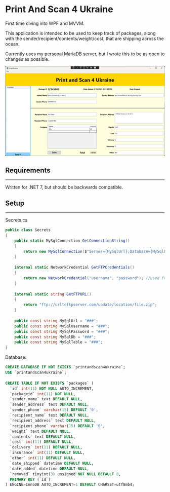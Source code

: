 # Print And Scan 4 Ukraine

First time diving into WPF and MVVM.

This application is intended to be used to keep track of packages, along with the sender/recipient/contents/weight/cost, that are shipping across the ocean.

Currently uses my personal MariaDB server, but I wrote this to be as open to changes as possible.

<img src="https://github.com/miroppb/PrintAndScan4Ukraine/blob/master/PrintAndScan4Ukraine/Images/ScanWindow.png?raw=true" alt="Screenshot" width="700"/>

## Requirements
---
Written for .NET 7, but should be backwards compatible.

## Setup
---
Secrets.cs
```csharp
public class Secrets
{
    public static MySqlConnection GetConnectionString()
    {
        return new MySqlConnection($"Server={MySqlUrl};Database={MySqlDb};Uid={MySqlUsername};Pwd={MySqlPassword};");
    }

    internal static NetworkCredential GetFTPCredentials()
    {
        return new NetworkCredential("username", "password"); //used for checking updates
    }

    internal static string GetFTPURL()
    {
        return "ftp://urltoftpserver.com/update/location/file.zip";
    }

    public const string MySqlUrl = "###";
    public const string MySqlUsername = "###";
    public const string MySqlPassword = "###";
    public const string MySqlDb = "###";
    public const string MySqlTable = "###";
}
```

Database:
```sql
CREATE DATABASE IF NOT EXISTS `printandscan4ukraine`;
USE `printandscan4ukraine`;

CREATE TABLE IF NOT EXISTS `packages` (
  `id` int(11) NOT NULL AUTO_INCREMENT,
  `packageid` int(11) NOT NULL,
  `sender_name` text DEFAULT NULL,
  `sender_address` text DEFAULT NULL,
  `sender_phone` varchar(15) DEFAULT '0',
  `recipient_name` text DEFAULT NULL,
  `recipient_address` text DEFAULT NULL,
  `recipient_phone` varchar(15) DEFAULT '0',
  `weight` text DEFAULT NULL,
  `contents` text DEFAULT NULL,
  `cost` int(11) DEFAULT NULL,
  `delivery` int(11) DEFAULT NULL,
  `insurance` int(11) DEFAULT NULL,
  `other` int(11) DEFAULT NULL,
  `date_shipped` datetime DEFAULT NULL,
  `date_added` datetime DEFAULT NULL,
  `removed` tinyint(3) unsigned NOT NULL DEFAULT 0,
  PRIMARY KEY (`id`)
) ENGINE=InnoDB AUTO_INCREMENT=1 DEFAULT CHARSET=utf8mb4;
```